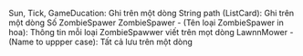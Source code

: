 Sun, Tick, GameDucation: Ghi trên một dòng
String path (ListCard): Ghi trên một dòng
Số ZombieSpawer
ZombieSpawer - (Tên loại ZombieSpawer in hoa): Thông tin mỗi loại ZombieSpawwer viết trên mọt dòng
LawnnMower - (Name to uppper case): Tất cả lưu trên một dòng
